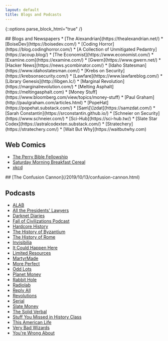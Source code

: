 ```yaml
---
layout: default
title: Blogs and Podcasts
---
```


{::options parse_block_html="true" /}
<div class="row">
<div class="column">
## Blogs and Newspapers  
* [The Alexandrian](https://thealexandrian.net/)
* [BoiseDev](https://boisedev.com/)
* [Coding Horror](https://blog.codinghorror.com/)
* [A Collection of Unmitigated Pedantry](https://acoup.blog/)
* [The Economist](https://www.economist.com/)
* [Examine.com](https://examine.com/)
* [Gwern](https://www.gwern.net/)
* [Hacker News](https://news.ycombinator.com/)
* [Idaho Statesman](https://www.idahostatesman.com/)
* [Krebs on Security](https://krebsonsecurity.com/)
* [Lawfare](https://www.lawfareblog.com/)
* [Library Genesis](http://libgen.lc/)
* [Marginal Revolution](https://marginalrevolution.com/)
* [Melting Asphalt](https://meltingasphalt.com)
* [Money Stuff](https://www.bloomberg.com/view/topics/money-stuff)
* [Paul Graham](http://paulgraham.com/articles.html)
* [PopeHat](https://popehat.substack.com/)
* [Sam\[\]zdat](https://samzdat.com/)
* [Sarah Constantin](https://srconstantin.github.io/)
* [Schneier on Security](https://www.schneier.com/)
* [Sci-Hub](https://sci-hub.tw/)
* [Slate Star Codex](https://astralcodexten.substack.com/)
* [Stratechery](https://stratechery.com/)
* [Wait But Why](https://waitbutwhy.com)

## Web Comics  
* [The Perry Bible Fellowship](https://pbfcomics.com/)
* [Saturday Morning Breakfast Cereal](https://smbc-comics.com/)
* [xkcd](https://xkcd.com/)
</div>	

<div class="column">
## [The Confusion Cannon](/2019/10/13/confusion-cannon.html)

## Podcasts  
* [ALAB](https://www.alabseries.com/)
* [All the Presidents' Lawyers](https://www.kcrw.com/news/shows/lrc-presents-all-the-presidents-lawyers)
* [Darknet Diaries](https://darknetdiaries.com/)
* [Fall of Civilizations Podcast](https://fallofcivilizationspodcast.com/)
* [Hardcore History](https://www.dancarlin.com/hardcore-history-series/)
* [The History of Byzantium](https://thehistoryofbyzantium.com/)
* [The History of Rome](http://www.thehistoryofrome.typepad.com/)
* [Invisibilia](https://www.npr.org/podcasts/510307/invisibilia)
* [It Could Happen Here](https://www.iheart.com/podcast/1119-it-could-happen-here-30717896/)
* [Limited Resources](http://lrcast.com/)
* [MartyrMade](https://www.martyrmade.com/)
* [More Perfect](https://www.wnyc.org/shows/radiolabmoreperfect/)
* [Odd Lots](https://www.bloomberg.com/podcasts/odd_lots)
* [Planet Money](https://www.npr.org/podcasts/510289/planet-money/)
* [Rabbit Hole](https://www.nytimes.com/column/rabbit-hole)
* [Radiolab](http://www.radiolab.org/)
* [Reply All](https://gimletmedia.com/reply-all/)
* [Revolutions](https://www.revolutionspodcast.com/)
* [Serial](https://serialpodcast.org/)
* [Slate Money](https://slate.com/podcasts/slate-money)
* [The Solid Verbal](https://www.solidverbal.com/)
* [Stuff You Missed in History Class](https://www.missedinhistory.com/)
* [This American Life](https://www.thisamericanlife.org/podcast)
* [Very Bad Wizards](https://www.verybadwizards.com/)
* [You're Wrong About](https://www.stitcher.com/podcast/michael-hobbes/youre-wrong-about)
</div>
</div>
